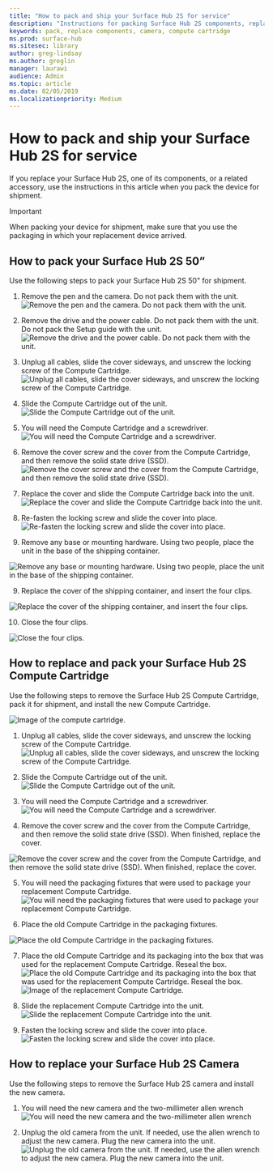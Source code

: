 ```yaml
---
title: "How to pack and ship your Surface Hub 2S for service"
description: "Instructions for packing Surface Hub 2S components, replacing the Compute cartridge, and replacing the camera"
keywords: pack, replace components, camera, compute cartridge
ms.prod: surface-hub
ms.sitesec: library
author: greg-lindsay
ms.author: greglin
manager: laurawi
audience: Admin
ms.topic: article
ms.date: 02/05/2019
ms.localizationpriority: Medium
---
```


# How to pack and ship your Surface Hub 2S for service

If you replace your Surface Hub 2S, one of its components, or a related accessory, use the instructions in this article when you pack the device for shipment. 

>[!IMPORTANT]  
>When packing your device for shipment, make sure that you use the packaging in which your replacement device arrived.  

## How to pack your Surface Hub 2S 50”

Use the following steps to pack your Surface Hub 2S 50" for shipment.

1. Remove the pen and the camera. Do not pack them with the unit.
![Remove the pen and the camera. Do not pack them with the unit.](images/surface-hub-2s-repack-2.png)

2. Remove the drive and the power cable. Do not pack them with the unit. Do not pack the Setup guide with the unit.<br>
![Remove the drive and the power cable. Do not pack them with the unit.](images/surface-hub-2s-repack-3.png)

3. Unplug all cables, slide the cover sideways, and unscrew the locking screw of the Compute Cartridge.
![Unplug all cables, slide the cover sideways, and unscrew the locking screw of the Compute Cartridge.](images/surface-hub-2s-repack-5.png)

4. Slide the Compute Cartridge out of the unit. <br>
![Slide the Compute Cartridge out of the unit.](images/surface-hub-2s-repack-6.png)

5. You will need the Compute Cartridge and a screwdriver.
![You will need the Compute Cartridge and a screwdriver.](images/surface-hub-2s-repack-7.png)

6. Remove the cover screw and the cover from the Compute Cartridge, and then remove the solid state drive (SSD).<br>
![Remove the cover screw and the cover from the Compute Cartridge, and then remove the solid state drive (SSD).](images/surface-hub-2s-repack-8.png)

6. Replace the cover and slide the Compute Cartridge back into the unit.
![Replace the cover and slide the Compute Cartridge back into the unit.](images/surface-hub-2s-repack-9.png)

7. Re-fasten the locking screw and slide the cover into place.
![Re-fasten the locking screw and slide the cover into place.](images/surface-hub-2s-repack-10.png)

8. Remove any base or mounting hardware. Using two people, place the unit in the base of the shipping container.

![Remove any base or mounting hardware. Using two people, place the unit in the base of the shipping container.](images/surface-hub-2s-repack-11.png)

9. Replace the cover of the shipping container, and insert the four clips.

![Replace the cover of the shipping container, and insert the four clips.](images/surface-hub-2s-repack-12.png)

10. Close the four clips.

![Close the four clips.](images/surface-hub-2s-repack-13.png)

## How to replace and pack your Surface Hub 2S Compute Cartridge

Use the following steps to remove the Surface Hub 2S Compute Cartridge, pack it for shipment, and install the new Compute Cartridge.<br>

![Image of the compute cartridge.](images/surface-hub-2s-replace-cartridge-1.png)

1. Unplug all cables, slide the cover sideways, and unscrew the locking screw of the Compute Cartridge.
![Unplug all cables, slide the cover sideways, and unscrew the locking screw of the Compute Cartridge.](images/surface-hub-2s-replace-cartridge-2.png)

2. Slide the Compute Cartridge out of the unit.<br>
![Slide the Compute Cartridge out of the unit.](images/surface-hub-2s-replace-cartridge-3.png)

3. You will need the Compute Cartridge and a screwdriver.
![You will need the Compute Cartridge and a screwdriver.](images/surface-hub-2s-replace-cartridge-4.png)

4. Remove the cover screw and the cover from the Compute Cartridge, and then remove the solid state drive (SSD). When finished, replace the cover.

![Remove the cover screw and the cover from the Compute Cartridge, and then remove the solid state drive (SSD). When finished, replace the cover.](images/surface-hub-2s-repack-8.png)

5. You will need the packaging fixtures that were used to package your replacement Compute Cartridge.<br>
![You will need the packaging fixtures that were used to package your replacement Compute Cartridge.](images/surface-hub-2s-replace-cartridge-6.png)

6. Place the old Compute Cartridge in the packaging fixtures.

![Place the old Compute Cartridge in the packaging fixtures.](images/surface-hub-2s-replace-cartridge-7.png)

7. Place the old Compute Cartridge and its packaging into the box that was used for the replacement Compute Cartridge. Reseal the box.<br>
![Place the old Compute Cartridge and its packaging into the box that was used for the replacement Compute Cartridge. Reseal the box.](images/surface-hub-2s-replace-cartridge-8.png)
![Image of the replacement Compute Cartridge.](images/surface-hub-2s-replace-cartridge-1.png)

8. Slide the replacement Compute Cartridge into the unit.
![Slide the replacement Compute Cartridge into the unit.](images/surface-hub-2s-replace-cartridge-9.png)

9. Fasten the locking screw and slide the cover into place.
![Fasten the locking screw and slide the cover into place.](images/surface-hub-2s-replace-cartridge-10.png)

## How to replace your Surface Hub 2S Camera

Use the following steps to remove the Surface Hub 2S camera and install the new camera.

1. You will need the new camera and the two-millimeter allen wrench
![You will need the new camera and the two-millimeter allen wrench](images/surface-hub-2s-replace-camera-1.png)

2. Unplug the old camera from the unit. If needed, use the allen wrench to adjust the new camera. Plug the new camera into the unit.<br>
![Unplug the old camera from the unit. If needed, use the allen wrench to adjust the new camera. Plug the new camera into the unit.](images/surface-hub-2s-replace-camera-2.png)

